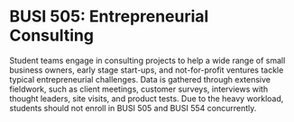 # BUSI 505: Entrepreneurial Consulting

Student teams engage in consulting projects to help a wide range of small business owners, early stage start-ups, and not-for-profit ventures tackle typical entrepreneurial challenges. Data is gathered through extensive fieldwork, such as client meetings, customer surveys, interviews with thought leaders, site visits, and product tests. Due to the heavy workload, students should not enroll in BUSI 505 and BUSI 554 concurrently.